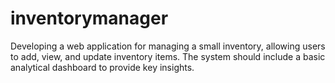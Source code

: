 # inventorymanager
Developing  a web application for managing a small inventory, allowing users to add, view, and update inventory items. The system should include a basic analytical dashboard to provide key insights.

